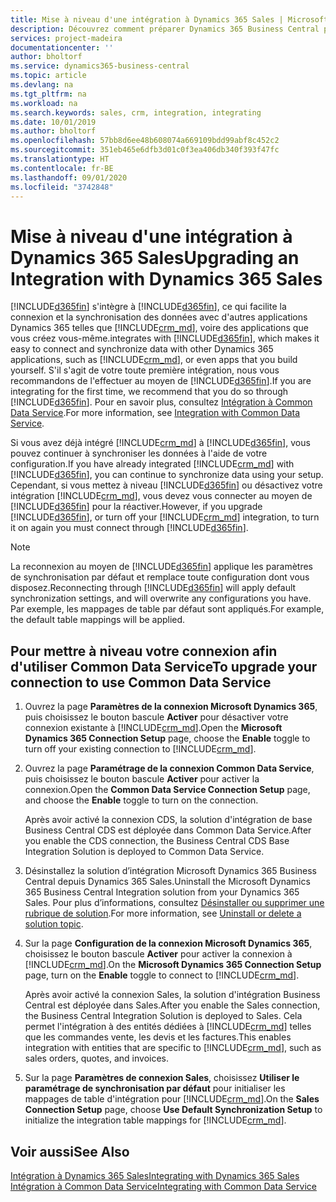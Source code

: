 ```yaml
---
title: Mise à niveau d'une intégration à Dynamics 365 Sales | Microsoft Docs
description: Découvrez comment préparer Dynamics 365 Business Central pour l'intégrer à Dynamics 365 Sales.
services: project-madeira
documentationcenter: ''
author: bholtorf
ms.service: dynamics365-business-central
ms.topic: article
ms.devlang: na
ms.tgt_pltfrm: na
ms.workload: na
ms.search.keywords: sales, crm, integration, integrating
ms.date: 10/01/2019
ms.author: bholtorf
ms.openlocfilehash: 57bb8d6ee48b608074a669109bdd99abf8c452c2
ms.sourcegitcommit: 351eb465e6dfb3d01c0f3ea406db340f393f47fc
ms.translationtype: HT
ms.contentlocale: fr-BE
ms.lasthandoff: 09/01/2020
ms.locfileid: "3742848"
---
```

# <a name="upgrading-an-integration-with-dynamics-365-sales"></a><span data-ttu-id="13466-103">Mise à niveau d'une intégration à Dynamics 365 Sales</span><span class="sxs-lookup"><span data-stu-id="13466-103">Upgrading an Integration with Dynamics 365 Sales</span></span>
[!INCLUDE[d365fin](includes/d365fin_md.md)] <span data-ttu-id="13466-104">s'intègre à [!INCLUDE[d365fin](includes/cds_long_md.md)], ce qui facilite la connexion et la synchronisation des données avec d'autres applications Dynamics 365 telles que [!INCLUDE[crm_md](includes/crm_md.md)], voire des applications que vous créez vous-même.</span><span class="sxs-lookup"><span data-stu-id="13466-104">integrates with [!INCLUDE[d365fin](includes/cds_long_md.md)], which makes it easy to connect and synchronize data with other Dynamics 365 applications, such as [!INCLUDE[crm_md](includes/crm_md.md)], or even apps that you build yourself.</span></span> <span data-ttu-id="13466-105">S'il s'agit de votre toute première intégration, nous vous recommandons de l'effectuer au moyen de [!INCLUDE[d365fin](includes/cds_long_md.md)].</span><span class="sxs-lookup"><span data-stu-id="13466-105">If you are integrating for the first time, we recommend that you do so through [!INCLUDE[d365fin](includes/cds_long_md.md)].</span></span> <span data-ttu-id="13466-106">Pour en savoir plus, consultez [Intégration à Common Data Service](admin-common-data-service.md).</span><span class="sxs-lookup"><span data-stu-id="13466-106">For more information, see [Integration with Common Data Service](admin-common-data-service.md).</span></span>

<span data-ttu-id="13466-107">Si vous avez déjà intégré [!INCLUDE[crm_md](includes/crm_md.md)] à [!INCLUDE[d365fin](includes/d365fin_md.md)], vous pouvez continuer à synchroniser les données à l'aide de votre configuration.</span><span class="sxs-lookup"><span data-stu-id="13466-107">If you have already integrated [!INCLUDE[crm_md](includes/crm_md.md)] with [!INCLUDE[d365fin](includes/d365fin_md.md)], you can continue to synchronize data using your setup.</span></span> <span data-ttu-id="13466-108">Cependant, si vous mettez à niveau [!INCLUDE[d365fin](includes/d365fin_md.md)] ou désactivez votre intégration [!INCLUDE[crm_md](includes/crm_md.md)], vous devez vous connecter au moyen de [!INCLUDE[d365fin](includes/cds_long_md.md)] pour la réactiver.</span><span class="sxs-lookup"><span data-stu-id="13466-108">However, if you upgrade [!INCLUDE[d365fin](includes/d365fin_md.md)], or turn off your [!INCLUDE[crm_md](includes/crm_md.md)] integration, to turn it on again you must connect through [!INCLUDE[d365fin](includes/cds_long_md.md)].</span></span> 

> [!NOTE]
> <span data-ttu-id="13466-109">La reconnexion au moyen de [!INCLUDE[d365fin](includes/cds_long_md.md)] applique les paramètres de synchronisation par défaut et remplace toute configuration dont vous disposez.</span><span class="sxs-lookup"><span data-stu-id="13466-109">Reconnecting through [!INCLUDE[d365fin](includes/cds_long_md.md)] will apply default synchronization settings, and will overwrite any configurations you have.</span></span> <span data-ttu-id="13466-110">Par exemple, les mappages de table par défaut sont appliqués.</span><span class="sxs-lookup"><span data-stu-id="13466-110">For example, the default table mappings will be applied.</span></span>

## <a name="to-upgrade-your-connection-to-use-common-data-service"></a><span data-ttu-id="13466-111">Pour mettre à niveau votre connexion afin d'utiliser Common Data Service</span><span class="sxs-lookup"><span data-stu-id="13466-111">To upgrade your connection to use Common Data Service</span></span>
1. <span data-ttu-id="13466-112">Ouvrez la page **Paramètres de la connexion Microsoft Dynamics 365**, puis choisissez le bouton bascule **Activer** pour désactiver votre connexion existante à [!INCLUDE[crm_md](includes/crm_md.md)].</span><span class="sxs-lookup"><span data-stu-id="13466-112">Open the **Microsoft Dynamics 365 Connection Setup** page, choose the **Enable** toggle to turn off your existing connection to [!INCLUDE[crm_md](includes/crm_md.md)].</span></span>
2. <span data-ttu-id="13466-113">Ouvrez la page **Paramétrage de la connexion Common Data Service**, puis choisissez le bouton bascule **Activer** pour activer la connexion.</span><span class="sxs-lookup"><span data-stu-id="13466-113">Open the **Common Data Service Connection Setup** page, and choose the **Enable** toggle to turn on the connection.</span></span>
  
   <span data-ttu-id="13466-114">Après avoir activé la connexion CDS, la solution d'intégration de base Business Central CDS est déployée dans Common Data Service.</span><span class="sxs-lookup"><span data-stu-id="13466-114">After you enable the CDS connection, the Business Central CDS Base Integration Solution is deployed to Common Data Service.</span></span>
3. <span data-ttu-id="13466-115">Désinstallez la solution d’intégration Microsoft Dynamics 365 Business Central depuis Dynamics 365 Sales.</span><span class="sxs-lookup"><span data-stu-id="13466-115">Uninstall the Microsoft Dynamics 365 Business Central Integration solution from your Dynamics 365 Sales.</span></span> <span data-ttu-id="13466-116">Pour plus d’informations, consultez [Désinstaller ou supprimer une rubrique de solution](/powerapps/developer/common-data-service/uninstall-delete-solution).</span><span class="sxs-lookup"><span data-stu-id="13466-116">For more information, see [Uninstall or delete a solution topic](/powerapps/developer/common-data-service/uninstall-delete-solution).</span></span> 

4. <span data-ttu-id="13466-117">Sur la page **Configuration de la connexion Microsoft Dynamics 365**, choisissez le bouton bascule **Activer** pour activer la connexion à [!INCLUDE[crm_md](includes/crm_md.md)].</span><span class="sxs-lookup"><span data-stu-id="13466-117">On the **Microsoft Dynamics 365 Connection Setup** page, turn on the **Enable** toggle to connect to [!INCLUDE[crm_md](includes/crm_md.md)].</span></span>
  
   <span data-ttu-id="13466-118">Après avoir activé la connexion Sales, la solution d'intégration Business Central est déployée dans Sales.</span><span class="sxs-lookup"><span data-stu-id="13466-118">After you enable the Sales connection, the Business Central Integration Solution is deployed to Sales.</span></span> <span data-ttu-id="13466-119">Cela permet l'intégration à des entités dédiées à [!INCLUDE[crm_md](includes/crm_md.md)] telles que les commandes vente, les devis et les factures.</span><span class="sxs-lookup"><span data-stu-id="13466-119">This enables integration with entities that are specific to [!INCLUDE[crm_md](includes/crm_md.md)], such as sales orders, quotes, and invoices.</span></span>
5. <span data-ttu-id="13466-120">Sur la page **Paramètres de connexion Sales**, choisissez **Utiliser le paramétrage de synchronisation par défaut** pour initialiser les mappages de table d'intégration pour [!INCLUDE[crm_md](includes/crm_md.md)].</span><span class="sxs-lookup"><span data-stu-id="13466-120">On the **Sales Connection Setup** page, choose **Use Default Synchronization Setup** to initialize the integration table mappings for [!INCLUDE[crm_md](includes/crm_md.md)].</span></span>

## <a name="see-also"></a><span data-ttu-id="13466-121">Voir aussi</span><span class="sxs-lookup"><span data-stu-id="13466-121">See Also</span></span>
[<span data-ttu-id="13466-122">Intégration à Dynamics 365 Sales</span><span class="sxs-lookup"><span data-stu-id="13466-122">Integrating with Dynamics 365 Sales</span></span>](admin-prepare-dynamics-365-for-sales-for-integration.md)  
[<span data-ttu-id="13466-123">Intégration à Common Data Service</span><span class="sxs-lookup"><span data-stu-id="13466-123">Integrating with Common Data Service</span></span>](admin-common-data-service.md)
